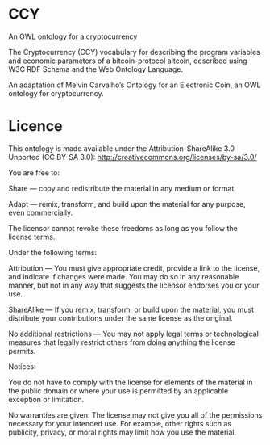 CCY
===

An OWL ontology for a cryptocurrency

The Cryptocurrency (CCY) vocabulary for describing the program variables and economic parameters of a
bitcoin-protocol altcoin, described using W3C RDF Schema and the Web Ontology Language.

An adaptation of Melvin Carvalho’s Ontology for an Electronic Coin, an OWL ontology for cryptocurrency.

Licence
=======

This ontology is made available under the Attribution-ShareAlike 3.0 Unported (CC BY-SA 3.0): http://creativecommons.org/licenses/by-sa/3.0/

You are free to:

Share — copy and redistribute the material in any medium or format

Adapt — remix, transform, and build upon the material for any purpose, even commercially. 

The licensor cannot revoke these freedoms as long as you follow the license terms.

Under the following terms:

Attribution — You must give appropriate credit, provide a link to the license, and indicate if changes were made. You may do so in any reasonable manner, but not in any way that suggests the licensor endorses you or your use.

ShareAlike — If you remix, transform, or build upon the material, you must distribute your contributions under the same license as the original.

No additional restrictions — You may not apply legal terms or technological measures that legally restrict others from doing anything the license permits.

Notices:

You do not have to comply with the license for elements of the material in the public domain or where your use is permitted by an applicable exception or limitation.

No warranties are given. The license may not give you all of the permissions necessary for your intended use. For example, other rights such as publicity, privacy, or moral rights may limit how you use the material.
